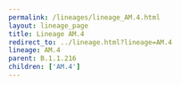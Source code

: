 ```yaml
---
permalink: /lineages/lineage_AM.4.html
layout: lineage_page
title: Lineage AM.4
redirect_to: ../lineage.html?lineage=AM.4
lineage: AM.4
parent: B.1.1.216
children: ['AM.4']
---
```

